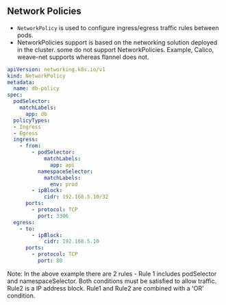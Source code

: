 ## Network Policies
* `NetworkPolicy` is used to configure ingress/egress traffic rules between pods.
* NetworkPolicies support is based on the networking solution deployed in the cluster. some do not support NetworkPolicies. Example, Calico, weave-net supports whereas flannel does not.
```yaml
apiVersion: networking.k8s.io/v1
kind: NetworkPolicy
metadata:
  name: db-policy
spec:
  podSelector:
    matchLabels:
      app: db
  policyTypes:
  - Ingress
  - Egress
  ingress:
    - from:
        - podSelector:
            matchLabels:
              app: api
          namespaceSelector:
            matchLabels:
              env: prod
        - ipBlock:
            cidr: 192.168.5.10/32
      ports:
        - protocol: TCP
          port: 3306
  egress:
    - to:
        - ipBlock:
            cidr: 192.168.5.10
      ports:
        - protocol: TCP
          port: 80

```
Note: In the above example there are 2 rules - Rule 1 includes podSelector and namespaceSelector. Both conditions must be satisfied to allow traffic.
Rule2 is a IP address block. Rule1 and Rule2 are combined with a 'OR' condition. 